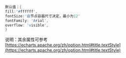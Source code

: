 ```d
默认值：{
fill:'#ffffff',
fontSize:'由节点容器尺寸决定，最小为12'
fontFamily: 'Arial',
overflow: 'visible',
}
```

说明：其余属性可参考 [https://echarts.apache.org/zh/option.html#title.textStyle](https://echarts.apache.org/zh/option.html#title.textStyle)
